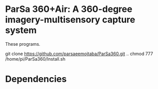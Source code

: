 # ParSa 360+Air: A 360-degree imagery-multisensory capture system
These programs.

git clone https://github.com/parsaeemojtaba/ParSa360.git ..
chmod 777 /home/pi/ParSa360/Install.sh


# Dependencies
